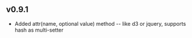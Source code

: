 ## v0.9.1

* Added attr(name, optional value) method -- like d3 or jquery, supports hash as multi-setter
